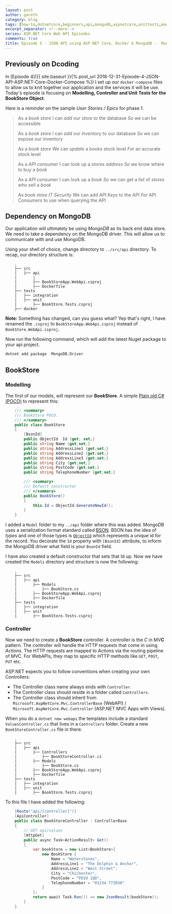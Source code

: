 ```yaml
---
layout: post
author: gareth
category: blog
tags: [how-to,dotnetcore,beginners,api,mongodb,aspnetcore,unittests,moq]
excerpt_separator: <!--more-->
series: ASP.NET Core Web API Episodes
comments: true
title: Episode 5 - JSON API using ASP.NET Core, Docker & MongoDB -  Modelling, Controller and Unit Tests - BookStore
---
```

## Previously on Dcoding

In [Episode 4]({{ site.baseurl }}{% post_url 2018-12-31-Episode-4-JSON-API-ASP.NET-Core-Docker-Compose %}) I set up our `docker-compose` files to allow us to knit together our application and the services it will be use. Today's episode is focusing on **Modelling, Controller and Unit Tests for the BookStore Object**. <!--more-->

Here is a reminder on the sample *User Stories / Epics* for phase 1.

> As a *book store*
> I can *add* our *store* to the database
> *So* we can be accessible
>
> As a *book store*
> I can *add* our *inventory* to our database
> *So* we can expose our inventory
>
> As a *book store*
> We can *update* a books stock level
> *For* an accurate stock level 
>
> As a *API consumer*
> I can look up a *stores address*
> *So* we know where to buy a *book*
>
> As a *API consumer*
> I can look up a *book*
> *So* we can get a *list* of *stores* who sell a
> *book*
>
> As *book store IT Security*
> We can add *API Keys* to the API
> *For* API Consumers to use when querying the API

## Dependency on MongoDB

Our application will ultimately be using *MongoDB* as its back end data store. We need to take a dependency on the MongoDB driver. This will allow us to communicate with and use MongoDB.

Using your shell of choice, change directory to `../src/api` directory. To recap, our directory structure is:

```
    .
    ├── src
    |   ├── api
    |       |
    |       ├── BookStoreApp.WebApi.csproj
    |       ├── Dockerfile
    ├── tests
    |   ├── integration
    |   ├── unit
    |       ├── BookStore.Tests.csproj
    ├── docker
```

**Note:** Something has changed, can you guess what? Yep that's right, I have renamed the `.csproj` to `BookStoreApp.WebApi.csproj` instead of `BookStore.WebApi.csproj`.

Now run the following command, which will add the latest Nuget package to your api project.

```bash
dotnet add package  MongoDB.Driver
```

## BookStore
### Modelling

The first of our models, will represent our **BookStore**. A simple [Plain old C# (POCO)](https://en.wikipedia.org/wiki/Plain_old_CLR_object) to represent this:

```c#
    /// <summary>
    /// BookStore POCO.
    /// </summary>
    public class BookStore
    {
        [BsonId]
        public ObjectId  Id {get; set;}
        public string Name {get;set;}
        public string AddressLine1 {get;set;}
        public string AddressLine2 {get;set;}
        public string AddressLine3 {get;set;}
        public string City {get;set;}
        public string PostCode {get;set;}
        public string TelephoneNumber {get;set;}

        /// <summary>
        /// Default constructor
        /// </summary>
        public BookStore()
        {
            this.Id = ObjectId.GenerateNewId();
        }
    }
```

I added a `Model` folder to my `../api` folder where this was added. MongoDB uses a serialization format standard called [BSON](https://docs.mongodb.com/manual/reference/glossary/#term-bson). BSON has the idea of *types* and one of those types is [`ObjectId`](https://docs.mongodb.com/manual/reference/bson-types/#objectid) which represents a unique id for the record. You decorate the `Id` property with `[BsonId]` attribute, to inform the MongoDB driver what field is your `BsonId` field.

I have also created a default constructor that sets that Id up. Now we have created the `Models` directory and structure is now the following:

```
    .
    ├── src
    |   ├── api
    |       ├── Models
    |           ├── BookStore.cs
    |       ├── BookStoreApp.WebApi.csproj
    |       ├── Dockerfile
    ├── tests
    |   ├── integration
    |   ├── unit
    |       ├── BookStore.Tests.csproj
```

### Controller

Now we need to create a **BookStore** controller. A controller is the *C* in MV**C** pattern. The controller will handle the HTTP requests that come in using *Actions*. The HTTP requests are mapped to Actions via the routing pipeline of MVC. For WebAPIs, they map to specific HTTP methods like `GET`, `POST`, `PUT` etc. 

ASP.NET expects you to follow conventions when creating your own Controllers:

- The Controller class name always ends with `Controller`.
- The Controller class should reside in a folder called `Controllers`.
- The Controller class should inherit from `Microsoft.AspNetCore.Mvc.ControllerBase` (WebAPI) / `Microsoft.AspNetCore.Mvc.Controller` (ASP.NET MVC Apps with Views).

When you do a `dotnet new webapi` the templates include a standard `ValuesController.cs` that lives in a `Controllers` folder. Create a new `BookStoreController.cs` file in there:

```
    .
    ├── src
    |   ├── api
    |       ├── Controllers
    |           ├── BookStoreController.cs
    |       ├── Models
    |           ├── BookStore.cs
    |       ├── BookStoreApp.WebApi.csproj
    |       ├── Dockerfile
    ├── tests
    |   ├── integration
    |   ├── unit
    |       ├── BookStore.Tests.csproj
```

To this file I have added the following:

```c#
    [Route("api/[controller]")]
    [ApiController]
    public class BookStoreController : ControllerBase
    {
        // GET api/values
        [HttpGet]
        public async Task<ActionResult> Get()
        {
            var bookStore = new List<BookStore>{
                new BookStore {
                    Name = "Waterstones",
                    AddressLine1 = "The Dolphin & Anchor",
                    AddressLine2 = "West Street",
                    City = "Chichester",
                    PostCode = "PO19 1QD",
                    TelephoneNumber = "01234 773030"
                }
            };
            return await Task.Run(() => new JsonResult(bookStore));
        }
    }
```
